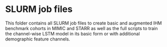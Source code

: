 # SLURM job files

This folder contains all SLURM job files to create basic and augmented IHM benchmark
cohorts in MIMIC and STARR as well as the full scripts to train the channel-wise LSTM model in its
basic form or with additional demographic feature channels.